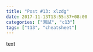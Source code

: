 ```yaml
---
title: "Post #13: xlzdg"
date: 2017-11-13T13:55:37+08:00
categories: ["測試", "c13"]
tags: ["t13", "cheatsheet"]
---
```


text

